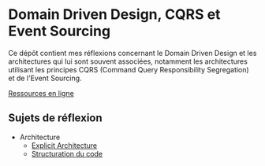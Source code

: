 # Domain Driven Design, CQRS et Event Sourcing

Ce dépôt contient mes réflexions concernant le Domain Driven Design et les
architectures qui lui sont souvent associées, notamment les architectures
utilisant les principes CQRS (Command Query Responsibility Segregation) et de
l'Event Sourcing.

[Ressources en ligne](ressources.md)

## Sujets de réflexion

* Architecture
  * [Explicit Architecture](architecture/explicit-architecture.md)
  * [Structuration du code](architecture/structuration-code.md)
